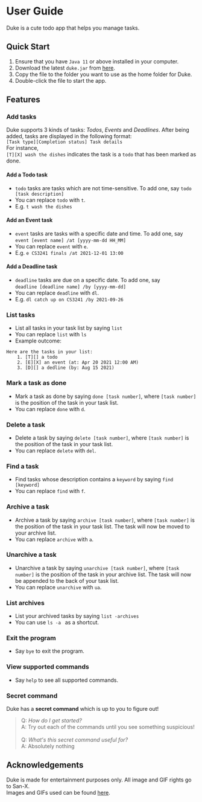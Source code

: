 # User Guide
Duke is a cute todo app that helps you manage tasks.

## Quick Start
1. Ensure that you have ```Java 11``` or above installed in your computer.
2. Download the latest ```duke.jar``` from [here](https://github.com/luodan01/ip/releases/tag/v0.2).
3. Copy the file to the folder you want to use as the home folder for Duke.
4. Double-click the file to start the app. 

## Features

### Add tasks
Duke supports 3 kinds of tasks: *Todos*, *Events* and *Deadlines*. After being added, tasks
are displayed in the following format: <br />
```[Task type][Completion status] Task details``` <br />
For instance, <br />
```[T][X] wash the dishes``` indicates the task is a ```todo``` that has been marked as done.

#### Add a Todo task
- ```todo``` tasks are tasks which are not time-sensitive. To add one,
say ```todo [task description]```
- You can replace ```todo``` with ```t```.
- E.g. ```t wash the dishes```

#### Add an Event task
- ```event``` tasks are tasks with a specific date and time. To add one,
  say  <br /> ```event [event name] /at [yyyy-mm-dd HH_MM]```
- You can replace ```event``` with ```e```.
- E.g. ```e CS3241 finals /at 2021-12-01 13:00```

#### Add a Deadline task
- ```deadline``` tasks are due on a specific date. To add one,
  say  <br /> ```deadline [deadline name] /by [yyyy-mm-dd]```
- You can replace ```deadline``` with ```dl```.
- E.g. ```dl catch up on CS3241 /by 2021-09-26```

### List tasks
- List all tasks in your task list by saying ```list```
- You can replace ```list``` with ```ls``` <br />
- Example outcome:
```
Here are the tasks in your list:
    1. [T][] a todo
    2. [E][X] an event (at: Apr 20 2021 12:00 AM)
    3. [D][] a dedline (by: Aug 15 2021)
```

### Mark a task as done
- Mark a task as done by saying ```done [task number]```, where 
```[task number]``` is the position of the task in your task list. 
- You can replace ```done``` with ```d```.

### Delete a task
- Delete a task by saying ```delete [task number]```, where
  ```[task number]``` is the position of the task in your task list. 
- You can replace ```delete``` with ```del```.

### Find a task
- Find tasks whose description contains a ```keyword``` by saying ```find [keyword]```
- You can replace ```find``` with ```f```.

### Archive a task
- Archive a task by saying ```archive [task number]```, where
  ```[task number]``` is the position of the task in your task list. The task will now be moved to your archive list.
- You can replace ```archive``` with ```a```.

### Unarchive a task
- Unarchive a task by saying ```unarchive [task number]```, where
  ```[task number]``` is the position of the task in your archive list. The task will now be appended to the back of your task list.
- You can replace ```unarchive``` with ```ua```.

### List archives
- List your archived tasks by saying ```list -archives```
- You can use ```ls -a ``` as a shortcut.

### Exit the program
- Say ```bye``` to exit the program.

### View supported commands
- Say ```help``` to see all supported commands.

### Secret command
Duke has a **secret command** which is up to you to figure out!<br />
>Q: *How do I get started?* <br />
>A: Try out each of the commands until you see something suspicious! <br /><br />
>Q: *What's this secret command useful for?* <br />
>A: Absolutely nothing

## Acknowledgements
Duke is made for entertainment purposes only. All image and GIF rights go to San-X.
<br /> Images and GIFs used can be found [here](https://www.line-stickers.com/corocoro-coronya/).